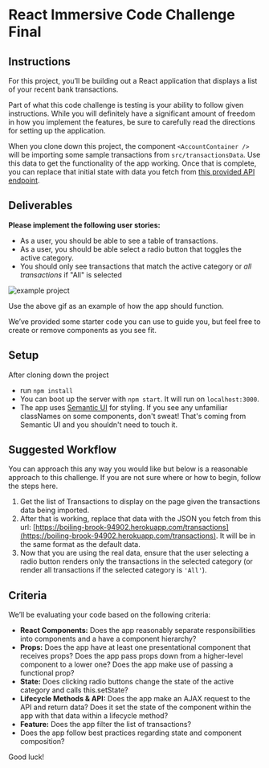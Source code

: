 # React Immersive Code Challenge Final

## Instructions

For this project, you’ll be building out a React application that displays a list of your recent bank transactions.

Part of what this code challenge is testing is your ability to follow given instructions. While you will definitely have a significant amount of freedom in how you implement the features, be sure to carefully read the directions for setting up the application.

When you clone down this project, the component `<AccountContainer />` will be importing some sample transactions from `src/transactionsData`.  Use this data to get the functionality of the app working.  Once that is complete, you can replace that initial state with data you fetch from [this provided API endpoint](https://boiling-brook-94902.herokuapp.com/transactions).


## Deliverables

**Please implement the following user stories:**
- As a user, you should be able to see a table of transactions.
- As a user, you should be able select a radio button that toggles the active category.
- You should only see transactions that match the active category or *all transactions* if "All" is selected


![example project](https://s3-us-west-2.amazonaws.com/curriculum-content/immersive_assessments/react-final-challenge.gif)

Use the above gif as an example of how the app should function.

We’ve provided some starter code you can use to guide you, but feel free to create or remove components as you see fit.

## Setup
After cloning down the project
- run `npm install`
- You can boot up the server with `npm start`. It will run on `localhost:3000`.
- The app uses [Semantic UI](https://semantic-ui.com/) for styling. If you see any unfamiliar classNames on some components, don't sweat! That's coming from Semantic UI and you shouldn't need to touch it.

## Suggested Workflow

You can approach this any way you would like but below is a reasonable approach to this challenge. If you are not sure where or how to begin, follow the steps here.

1) Get the list of Transactions to display on the page given the transactions data being imported.
2) After that is working, replace that data with the JSON you fetch from this url: [https://boiling-brook-94902.herokuapp.com/transactions](https://boiling-brook-94902.herokuapp.com/transactions). It will be in the same format as the  default data.
3) Now that you are using the real data, ensure that the user selecting a radio button renders only the transactions in the selected category (or render all transactions if the selected category is `'All'`).

## Criteria

We’ll be evaluating your code based on the following criteria:
- **React Components:** Does the app reasonably separate responsibilities into components and a have a component hierarchy?
- **Props:** Does the app have at least one presentational component that receives props? Does the app pass props down from a higher-level component to a lower one? Does the app make use of passing a functional prop?
- **State:** Does clicking radio buttons change the state of the active category and calls this.setState?
- **Lifecycle Methods & API:** Does the app make an AJAX request to the API and return data? Does it set the state of the component within the app with that data within a lifecycle method?
- **Feature:** Does the app filter the list of transactions?
- Does the app follow best practices regarding state and component composition?


Good luck!

<!-- [Backend Rails API](https://github.com/learn-co-curriculum/immersive-assessment-react-backend) -->
